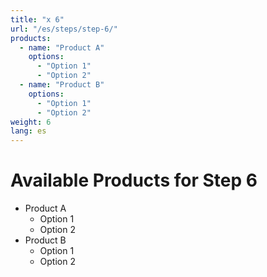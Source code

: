 ```yaml
---
title: "x 6"
url: "/es/steps/step-6/"
products:
  - name: "Product A"
    options:
      - "Option 1"
      - "Option 2"
  - name: "Product B"
    options:
      - "Option 1"
      - "Option 2"
weight: 6
lang: es
---
```


# Available Products for Step 6

- Product A
  - Option 1
  - Option 2
- Product B
  - Option 1
  - Option 2